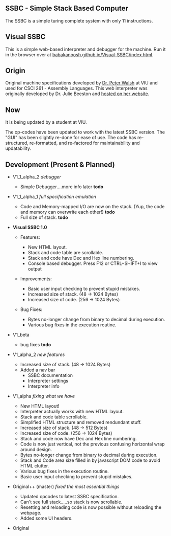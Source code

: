 ## SSBC - Simple Stack Based Computer
The SSBC is a simple turing complete system with only 11 instructions.

## Visual SSBC
This is a simple web-based interpreter and debugger for the machine. Run it in the browser over at [babakanoosh.github.io/Visual-SSBC/index.html](https://babakanoosh.github.io/Visual-SSBC/index.html).

## Origin
Original machine specifications developed by [Dr. Peter Walsh](http://csci.viu.ca/~pwalsh/) at VIU and used for CSCI 261 - Assembly Languages. This web interpreter was originally developed by Dr. Julie Beeston and [hosted on her website](http://csci.viu.ca/~beestonj/csci261/index.html).

## Now
It is being updated by a student at VIU.

The op-codes have been updated to work with the latest SSBC version. The "GUI" has been slightly re-done for ease of use. The code has re-structured, re-formatted, and re-factored for maintainability and updatability.

## Development (Present & Planned)
   - V1_1_alpha_2 *debugger*
      - Simple Debugger....more info later **todo**

   - V1_1_alpha_1 *full specification emulation*
      - Code and Memory-mapped I/O are now on the stack. (Yup, the code and memory can overwrite each other!) **todo**
      - Full size of stack. **todo**

   - **Visual SSBC 1.0**
      - Features:
         - New HTML layout.
         - Stack and code table are scrollable.
         - Stack and code have Dec and Hex line numbering.
         - Console based debugger. Press F12 or CTRL+SHIFT+I to view output
         
      - Improvements:
         - Basic user input checking to prevent stupid mistakes.
         - Increased size of stack. (48  -> 1024 Bytes)
         - Increased size of code.  (256 -> 1024 Bytes)
         
      - Bug Fixes:
         - Bytes no-longer change from binary to decimal during execution.
         - Various bug fixes in the execution routine.
      
    
   - V1_beta
      - bug fixes **todo**

   - V1_alpha_2 *new features*
      - Increased size of stack. (48  ->  1024 Bytes)
      - Added a nav bar
         - SSBC documentation
         - Interpreter settings
         - Interpreter info
      
   - V1_alpha *fixing what we have*
      - New HTML layout!
      - Interpreter actually works with new HTML layout.
      - Stack and code table scrollable.
      - Simplified HTML structure and removed rendundant stuff.
      - Increased size of stack. (48  ->  512 Bytes)
      - Increased size of code.  (256 -> 1024 Bytes)
      - Stack and code now have Dec and Hex line numbering.
      - Code is now just vertical, not the previous confusing horizontal wrap around design.
      - Bytes no-longer change from binary to decimal during execution.
      - Stack and Code area size filled in by javascript DOM code to avoid HTML clutter.
      - Various bug fixes in the execution routine.
      - Basic user input checking to prevent stupid mistakes.

   - Original++ (master) *fixed the most essential things*
      - Updated opcodes to latest SSBC specification.
      - Can't see full stack.....so stack is now scrollable.
      - Resetting and reloading code is now possible without reloading the webpage.
      - Added some UI headers.

  - Original

